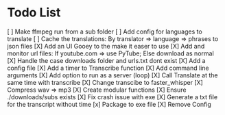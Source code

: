 # Todo List
[ ] Make ffmpeg run from a sub folder
[ ] Add config for languages to translate
[ ] Cache the translations: By translator => language => phrases to json files
[X] Add an UI Gooey to the make it easer to use
[X] Add and monitor url files: 	If youtube.com => use PyTube; 	Else download as normal
[X] Handle the case downloads folder and urls.txt dont exist
[X] Add a config file
[X] Add a timer to Transcribe function
[X] Add command line arguments
[X] Add option to run as a server (loop)
[X] Call Translate at the same time with transcribe
[X] Change transcibe to faster_whisper
[X] Compress wav => mp3
[X] Create modular functions
[X] Ensure ./downloads/subs exists
[X] Fix crash issue with exe
[X] Generate a txt file for the transcript without time 
[x] Package to exe file
[X] Remove Config